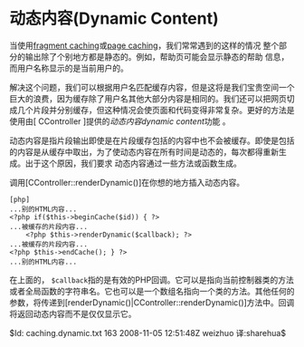 动态内容(Dynamic Content)
===============

当使用[fragment caching](/doc/guide/caching.fragment)或[page
caching](/doc/guide/caching.page)，我们常常遇到的这样的情况
整个部分的输出除了个别地方都是静态的。例如，帮助页可能会显示静态的帮助
信息，而用户名称显示的是当前用户的。

解决这个问题，我们可以根据用户名匹配缓存内容，但是这将是我们宝贵空间一个巨大的浪费，因为缓存除了用户名其他大部分内容是相同的。我们还可以把网页切成几个片段并分别缓存，但这种情况会使页面和代码变得非常复杂。更好的方法是使用由[ CController ]提供的*动态内容dynamic content*功能 。

动态内容是指片段输出即使是在片段缓存包括的内容中也不会被缓存。即使是包括的内容是从缓存中取出，为了使动态内容在所有时间是动态的，每次都得重新生成。出于这个原因，我们要求
动态内容通过一些方法或函数生成。

调用[CController::renderDynamic()]在你想的地方插入动态内容。

~~~
[php]
...别的HTML内容...
<?php if($this->beginCache($id)) { ?>
...被缓存的片段内容...
	<?php $this->renderDynamic($callback); ?>
...被缓存的片段内容...
<?php $this->endCache(); } ?>
...别的HTML内容...
~~~

在上面的， `$callback`指的是有效的PHP回调。它可以是指向当前控制器类的方法或者全局函数的字符串名。它也可以是一个数组名指向一个类的方法。其他任何的参数，将传递到[renderDynamic()|CController::renderDynamic()]方法中。回调将返回动态内容而不是仅仅显示它。

<div class="revision">$Id: caching.dynamic.txt 163 2008-11-05 12:51:48Z weizhuo 译:sharehua$</div>